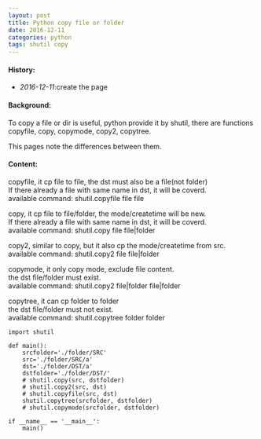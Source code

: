 ```yaml
---
layout: post
title: Python copy file or folder
date: 2016-12-11
categories: python
tags: shutil copy
---
```

#### <strong>History:</strong>
* <em>2016-12-11</em>:create the page<br>

#### <strong>Background:</strong>
To copy a file or dir is useful, python provide it by shutil, there are functions copyfile, copy, copymode, copy2, copytree. 

This pages note the differences between them.

#### <strong>Content:</strong>
    
copyfile, it cp file to file, the dst must also be a file(not folder)<br>
If there already a file with same name in dst, it will be coverd.<br>
available command: shutil.copyfile file file

copy, it cp file to file/folder, the mode/createtime will be new.<br>
If there already a file with same name in dst, it will be coverd.<br>
available command: shutil.copy file file|folder
    
copy2, similar to copy, but it also cp the mode/createtime from src.<br>
available command: shutil.copy2 file file|folder

copymode, it only copy mode, exclude file content.<br>
the dst file/folder must exist.<br>
available command: shutil.copy2 file|folder file|folder

copytree, it can cp folder to folder<br>
the dst file/folder must not exist.<br>
available command: shutil.copytree folder folder

    import shutil

    def main():
        srcfolder='./folder/SRC'
        src='./folder/SRC/a'
        dst='./folder/DST/a'
        dstfolder='./folder/DST/'
        # shutil.copy(src, dstfolder)
        # shutil.copy2(src, dst)
        # shutil.copyfile(src, dst)
        shutil.copytree(srcfolder, dstfolder)
        # shutil.copymode(srcfolder, dstfolder)

    if __name__ == '__main__':
        main()
